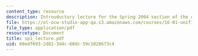 ```yaml
---
content_type: resource
description: Introuductory lecture for the Spring 2004 section of the course.
file: https://ol-ocw-studio-app-qa.s3.amazonaws.com/courses/16-01-unified-engineering-i-ii-iii-iv-fall-2005-spring-2006/60edf6932d813d4c60dc59c1028673c4_sp1_lecture.pdf
file_type: application/pdf
resourcetype: Document
title: sp1_lecture.pdf
uid: 60edf693-2d81-3d4c-60dc-59c1028673c4
---
```

